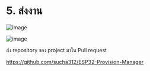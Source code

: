 #  5. ส่งงาน
![image](https://github.com/sucha312/ESP32-Provision-Manager/assets/115066208/cdf7031c-c020-40ce-9cc5-68274171e669)

![image](https://github.com/sucha312/ESP32-Provision-Manager/assets/115066208/231f54b1-3d56-436f-8078-06bfa5cf1439)

ส่ง repository ของ project มาใน Pull request

https://github.com/sucha312/ESP32-Provision-Manager
